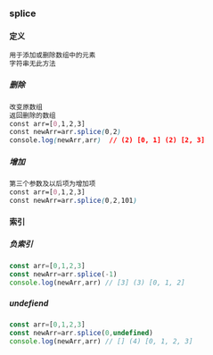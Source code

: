 ### splice

#### 定义

```css
用于添加或删除数组中的元素
字符串无此方法
```

##### 删除

```css
改变原数组
返回删除的数组
const arr=[0,1,2,3]
const newArr=arr.splice(0,2)
console.log(newArr,arr)  // (2) [0, 1] (2) [2, 3]
```

##### 增加

```css
第三个参数及以后项为增加项
const arr=[0,1,2,3]
const newArr=arr.splice(0,2,101)
```

#### 索引

##### 负索引

```js
const arr=[0,1,2,3]
const newArr=arr.splice(-1)
console.log(newArr,arr) // [3] (3) [0, 1, 2]
```

##### undefiend

```js
const arr=[0,1,2,3]
const newArr=arr.splice(0,undefined)
console.log(newArr,arr) // [] (4) [0, 1, 2, 3]
```

